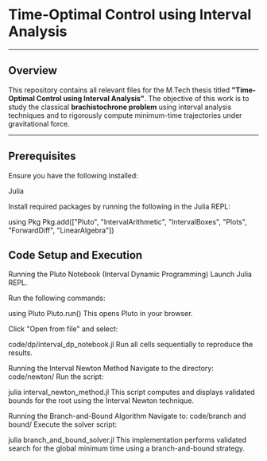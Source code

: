 # Time-Optimal Control using Interval Analysis
---

## Overview

This repository contains all relevant files for the M.Tech thesis titled **"Time-Optimal Control using Interval Analysis"**. The objective of this work is to study the classical **brachistochrone problem** using interval analysis techniques and to rigorously compute minimum-time trajectories under gravitational force.

---

## Prerequisites
Ensure you have the following installed:

Julia

Install required packages by running the following in the Julia REPL:

using Pkg
Pkg.add(["Pluto", "IntervalArithmetic", "IntervalBoxes", "Plots", "ForwardDiff", "LinearAlgebra"])

## Code Setup and Execution


Running the Pluto Notebook (Interval Dynamic Programming)
Launch Julia REPL.

Run the following commands:

using Pluto
Pluto.run()
This opens Pluto in your browser.

Click "Open from file" and select:

code/dp/interval_dp_notebook.jl
Run all cells sequentially to reproduce the results.

Running the Interval Newton Method
Navigate to the directory:
code/newton/
Run the script:

julia interval_newton_method.jl
This script computes and displays validated bounds for the root using the Interval Newton technique.

Running the Branch-and-Bound Algorithm
Navigate to:
code/branch and bound/
Execute the solver script:

julia branch_and_bound_solver.jl
This implementation performs validated search for the global minimum time using a branch-and-bound strategy.

